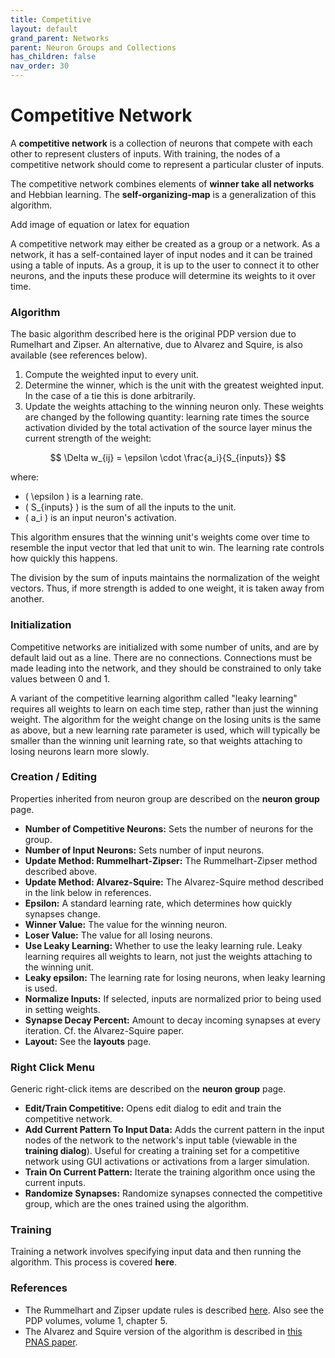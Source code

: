 ```yaml
---
title: Competitive
layout: default
grand_parent: Networks
parent: Neuron Groups and Collections
has_children: false
nav_order: 30
---
```


# Competitive Network

A **competitive network** is a collection of neurons that compete with each other to represent clusters of inputs. With training, the nodes of a competitive network should come to represent a particular cluster of inputs.

The competitive network combines elements of **winner take all networks** and Hebbian learning. The **self-organizing-map** is a generalization of this algorithm.

<!-- TODO --> Add image of equation or latex for equation  

A competitive network may either be created as a group or a network. As a network, it has a self-contained layer of input nodes and it can be trained using a table of inputs. As a group, it is up to the user to connect it to other neurons, and the inputs these produce will determine its weights to it over time.

### Algorithm

The basic algorithm described here is the original PDP version due to Rumelhart and Zipser. An alternative, due to Alvarez and Squire, is also available (see references below).

1) Compute the weighted input to every unit.
2) Determine the winner, which is the unit with the greatest weighted input. In the case of a tie this is done arbitrarily.
3) Update the weights attaching to the winning neuron only. These weights are changed by the following quantity: learning rate times the source activation divided by the total activation of the source layer minus the current strength of the weight:

$$ \Delta w_{ij} = \epsilon \cdot \frac{a_i}{S_{inputs}} $$

where:
- \( \epsilon \) is a learning rate.
- \( S_{inputs} \) is the sum of all the inputs to the unit.
- \( a_i \) is an input neuron's activation.

This algorithm ensures that the winning unit's weights come over time to resemble the input vector that led that unit to win. The learning rate controls how quickly this happens.

The division by the sum of inputs maintains the normalization of the weight vectors. Thus, if more strength is added to one weight, it is taken away from another.

### Initialization

Competitive networks are initialized with some number of units, and are by default laid out as a line. There are no connections. Connections must be made leading into the network, and they should be constrained to only take values between 0 and 1.

A variant of the competitive learning algorithm called "leaky learning" requires all weights to learn on each time step, rather than just the winning weight. The algorithm for the weight change on the losing units is the same as above, but a new learning rate parameter is used, which will typically be smaller than the winning unit learning rate, so that weights attaching to losing neurons learn more slowly.

### Creation / Editing

Properties inherited from neuron group are described on the **neuron group** page.

- **Number of Competitive Neurons:** Sets the number of neurons for the group.
- **Number of Input Neurons:** Sets number of input neurons.
- **Update Method: Rummelhart-Zipser:** The Rummelhart-Zipser method described above.
- **Update Method: Alvarez-Squire:** The Alvarez-Squire method described in the link below in references.
- **Epsilon:** A standard learning rate, which determines how quickly synapses change.
- **Winner Value:** The value for the winning neuron.
- **Loser Value:** The value for all losing neurons.
- **Use Leaky Learning:** Whether to use the leaky learning rule. Leaky learning requires all weights to learn, not just the weights attaching to the winning unit.
- **Leaky epsilon:** The learning rate for losing neurons, when leaky learning is used.
- **Normalize Inputs:** If selected, inputs are normalized prior to being used in setting weights.
- **Synapse Decay Percent:** Amount to decay incoming synapses at every iteration. Cf. the Alvarez-Squire paper.
- **Layout:** See the **layouts** page.

### Right Click Menu

Generic right-click items are described on the **neuron group** page.

- **Edit/Train Competitive:** Opens edit dialog to edit and train the competitive network.
- **Add Current Pattern To Input Data:** Adds the current pattern in the input nodes of the network to the network's input table (viewable in the **training dialog**). Useful for creating a training set for a competitive network using GUI activations or activations from a larger simulation.
- **Train On Current Pattern:** Iterate the training algorithm once using the current inputs.
- **Randomize Synapses:** Randomize synapses connected the competitive group, which are the ones trained using the algorithm.

### Training

Training a network involves specifying input data and then running the algorithm. This process is covered **here**.

### References

- The Rummelhart and Zipser update rules is described [here](https://web.stanford.edu/group/pdplab/pdphandbook/handbookch7.html). Also see the PDP volumes, volume 1, chapter 5.
- The Alvarez and Squire version of the algorithm is described in [this PNAS paper](http://www.pnas.org/content/91/15/7041.full.pdf).
